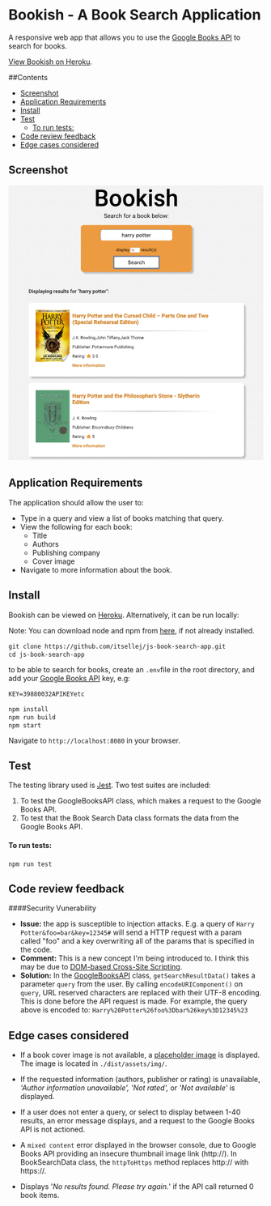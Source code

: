 # Bookish - A Book Search Application

A responsive web app that allows you to use the [Google Books API](https://developers.google.com/books/docs/overview) to search for books.

[View Bookish on Heroku](https://bookish-00.herokuapp.com).

##Contents
  - [Screenshot](#screenshot)
  - [Application Requirements](#application-requirements)
  - [Install](#install)
  - [Test](#test)
      - [To run tests:](#to-run-tests)
  - [Code review feedback](#code-review-feedback)
  - [Edge cases considered](#edge-cases-considered)

## Screenshot

![Bookish App Screenshot](dist/assets/img/bookish-app.png)

## Application Requirements

The application should allow the user to:
- Type in a query and view a list of books matching that query.
- View the following for each book:
  - Title
  - Authors
  - Publishing company
  - Cover image
- Navigate to more information about the book.

## Install

Bookish can be viewed on [Heroku](https://bookish-00.herokuapp.com). Alternatively, it can be run locally:

Note: You can download node and npm from [here](https://www.npmjs.com/get-npm), if not already installed.

```
git clone https://github.com/itsellej/js-book-search-app.git
cd js-book-search-app
```
to be able to search for books, create an `.env`file in the root directory, and add your [Google Books API](https://developers.google.com/books/docs/v1/using#APIKey) key, e.g:

```
KEY=39880032APIKEYetc
```

```
npm install
npm run build
npm start
```
Navigate to `http://localhost:8080` in your browser.

## Test

The testing library used is [Jest](https://jestjs.io/). Two test suites are included:
1. To test the GoogleBooksAPI class, which makes a request to the Google Books API.
2. To test that the Book Search Data class formats the data from the Google Books API.

#### To run tests:

`npm run test`

## Code review feedback

####Security Vunerability
- **Issue:** the app is susceptible to injection attacks. E.g. a query of `Harry Potter&foo=bar&key=12345#` will send a HTTP request with a param called "foo" and a key overwriting all of the params that is specified in the code.
- **Comment:** This is a new concept I'm being introduced to. I think this may be due to [DOM-based Cross-Site Scripting](https://www.owasp.org/index.php/Testing_for_Cross_site_scripting#Description_of_Cross-site_scripting_Vulnerabilities).
- **Solution:** In the [GoogleBooksAPI](https://github.com/itsellej/js-book-search-app/blob/master/src/google_books_api.js) class, `getSearchResultData()` takes a parameter `query` from the user. By calling `encodeURIComponent()` on `query`, URL reserved characters are replaced with their UTF-8 encoding. This is done before the API request is made.
For example, the query above is encoded to:
`Harry%20Potter%26foo%3Dbar%26key%3D12345%23`

## Edge cases considered

- If a book cover image is not available, a [placeholder image](https://github.com/itsellej/js-book-search-app/blob/master/dist/assets/img/no-image.png) is displayed. The image is located in `./dist/assets/img/`.

- If the requested information (authors, publisher or rating) is unavailable, _'Author information unavailable', 'Not rated',_ or _'Not available'_ is displayed.

- If a user does not enter a query, or select to display between 1-40 results, an error message displays, and a request to the Google Books API is not actioned.

- A `mixed content` error displayed in the browser console, due to Google Books API providing an insecure thumbnail image link (http://). In BookSearchData class, the `httpToHttps` method replaces http:// with https://.

- Displays '*No results found. Please try again.*' if the API call returned 0 book items.
